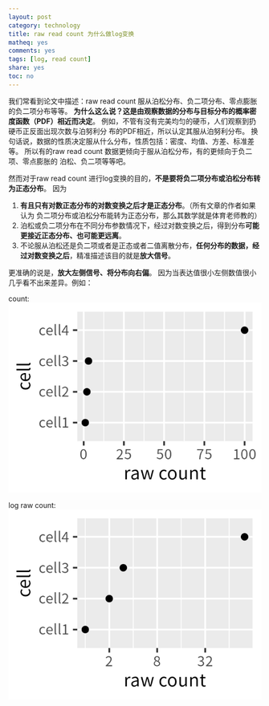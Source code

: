 ```yaml
---
layout: post
category: technology
title: raw read count 为什么做log变换
matheq: yes
comments: yes
tags: [log, read count]
share: yes
toc: no
---
```


我们常看到论文中描述：raw read count 服从泊松分布、负二项分布、零点膨胀的负二项分布等等。
**为什么这么说？这是由观察数据的分布与目标分布的概率密度函数（PDF）相近而决定**。
例如，不管有没有完美均匀的硬币，人们观察到扔硬币正反面出现次数与泊努利分
布的PDF相近，所以认定其服从泊努利分布。
换句话说，数据的性质决定服从什么分布，性质包括：密度、均值、方差、标准差等。
所以有的raw read count 数据更倾向于服从泊松分布，有的更倾向于负二项、零点膨胀的
泊松、负二项等等吧。

然而对于raw read count 进行log变换的目的，**不是要将负二项分布或泊松分布转为正态分布**。
因为
1. **有且只有对数正态分布的对数变换之后才是正态分布**。（所有文章的作者如果认为
负二项分布或泊松分布能转为正态分布，那么其数学就是体育老师教的）
2. 泊松或负二项分布在不同分布参数情况下，经过对数变换之后，得到分布**可能更接近正态分布、也可能更远离**。
3. 不论服从泊松还是负二项或者是正态或者二值离散分布，**任何分布的数据，经过对数变换之后**，精准描述该目的就是**放大信号**。

更准确的说是，**放大左侧信号、将分布向右偏**。
因为当表达值很小左侧数值很小几乎看不出来差异。例如：

count:
<a class="fancybox" rel="gallery1" href="https://raw.githubusercontent.com/dustincys/cn/assets/cell_raw_count.png" title="raw count"><img src="https://raw.githubusercontent.com/dustincys/cn/assets/cell_raw_count.png" alt="raw count" /></a>

log raw count:
<a class="fancybox" rel="gallery1" href="https://raw.githubusercontent.com/dustincys/cn/assets/log_raw_count.png" title="log2 transform"><img src="https://raw.githubusercontent.com/dustincys/cn/assets/log_raw_count.png" alt="log2 transform" /></a>
